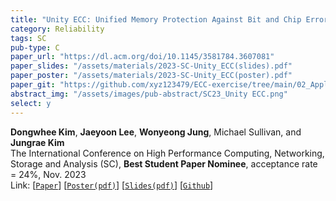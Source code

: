 ```yaml
---
title: "Unity ECC: Unified Memory Protection Against Bit and Chip Errors"
category: Reliability
tags: SC
pub-type: C
paper_url: "https://dl.acm.org/doi/10.1145/3581784.3607081"
paper_slides: "/assets/materials/2023-SC-Unity_ECC(slides).pdf"
paper_poster: "/assets/materials/2023-SC-Unity_ECC(poster).pdf"
paper_git: "https://github.com/xyz123479/ECC-exercise/tree/main/02_Application/02_DDR5_ODECC_RLECC"
abstract_img: "/assets/images/pub-abstract/SC23_Unity ECC.png"
select: y
---
```


**Dongwhee Kim**, **Jaeyoon Lee**, **Wonyeong Jung**, Michael Sullivan, and **Jungrae Kim** <br>
The International Conference on High Performance Computing, Networking, Storage and Analysis (SC), **Best Student Paper Nominee**, acceptance rate = 24%, Nov. 2023 <br>
Link: [[```Paper```](https://dl.acm.org/doi/10.1145/3581784.3607081)]
    [[```Poster(pdf)```](https://github.com/scalable-arch/scalable-arch.github.io/raw/main/assets/materials/2023-SC-Unity_ECC(poster).pdf)] 
    [[```Slides(pdf)```](https://github.com/scalable-arch/scalable-arch.github.io/raw/main/assets/materials/2023-SC-Unity_ECC(slides).pdf)]
    [[```Github```](https://github.com/xyz123479/ECC-exercise/tree/main/02_Application/02_DDR5_ODECC_RLECC)]
